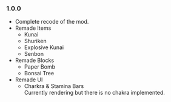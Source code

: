 ### 1.0.0
* Complete recode of the mod.
* Remade Items
    * Kunai
    * Shuriken
    * Explosive Kunai
    * Senbon
* Remade Blocks
    * Paper Bomb
    * Bonsai Tree
 * Remade UI
    * Charkra & Stamina Bars  
      Currently rendering but there is no chakra implemented.
